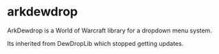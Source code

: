 # arkdewdrop
ArkDewdrop is a World of Warcraft library for a dropdown menu system.

Its inherited from DewDropLib which stopped getting updates.
